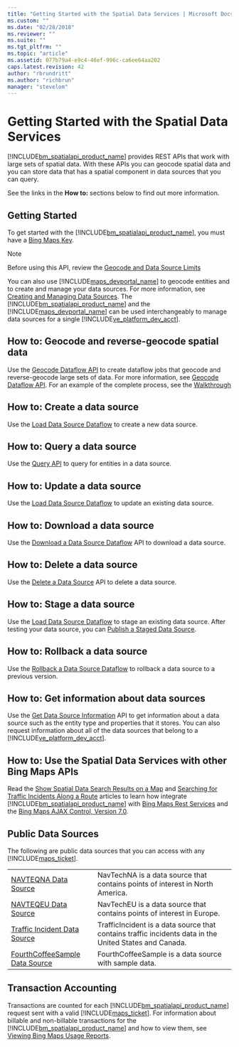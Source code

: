 ```yaml
---
title: "Getting Started with the Spatial Data Services | Microsoft Docs"
ms.custom: ""
ms.date: "02/28/2018"
ms.reviewer: ""
ms.suite: ""
ms.tgt_pltfrm: ""
ms.topic: "article"
ms.assetid: 077b79a4-e9c4-46ef-996c-ca6ee64aa202
caps.latest.revision: 42
author: "rbrundritt"
ms.author: "richbrun"
manager: "stevelom"
---
```

# Getting Started with the Spatial Data Services
[!INCLUDE[bm_spatialapi_product_name](../articles/includes/bm-spatialapi-product-name-md.md)] provides REST APIs that work with large sets of spatial data. With these APIs you can geocode spatial data and you can store data that has a spatial component in data sources that you can query.  
  
 See the links in the **How to:** sections below to find out more information.  
  
## Getting Started  
 To get started with the [!INCLUDE[bm_spatialapi_product_name](../articles/includes/bm-spatialapi-product-name-md.md)], you must have a [Bing Maps Key](http://www.microsoft.com/maps/create-a-bing-maps-key.aspx).  
  
> [!NOTE]
>  Before using this API, review the [Geocode and Data Source Limits](../spatial-data-services/geocode-and-data-source-limits.md)  
  
 You can also use [!INCLUDE[maps_devportal_name](../getting-started/includes/maps-devportal-name-md.md)] to geocode entities and to create and manage your data sources. For more information, see [Creating and Managing Data Sources](http://msdn.microsoft.com/en-us/library/hh698204.aspx). The [!INCLUDE[bm_spatialapi_product_name](../articles/includes/bm-spatialapi-product-name-md.md)] and the [!INCLUDE[maps_devportal_name](../getting-started/includes/maps-devportal-name-md.md)] can be used interchangeably to manage data sources for a single [!INCLUDE[ve_platform_dev_acct](../getting-started/includes/ve-platform-dev-acct-md.md)].  
  
## How to: Geocode and reverse-geocode spatial data  
 Use the [Geocode Dataflow API](../spatial-data-services/geocode-dataflow-api.md) to create dataflow jobs that geocode and reverse-geocode large sets of data. For more information, see [Geocode Dataflow API](../spatial-data-services/geocode-dataflow-api.md). For an example of the complete process, see the [Walkthrough](../spatial-data-services/geocode-dataflow-walkthrough.md)  
  
## How to: Create a data source  
 Use the [Load Data Source Dataflow](../spatial-data-services/load-data-source-dataflow.md) to create a new data source.  
  
## How to: Query a data source  
 Use the [Query API](../spatial-data-services/query-api2.md) to query for entities in a data source.  
  
## How to: Update a data source  
 Use the [Load Data Source Dataflow](../spatial-data-services/load-data-source-dataflow.md) to update an existing data source.  
  
## How to: Download a data source  
 Use the [Download a Data Source Dataflow](../spatial-data-services/download-a-data-source-dataflow.md) API to download a data source.  
  
## How to: Delete a data source  
 Use the [Delete a Data Source](../spatial-data-services/delete-a-data-source.md) API to delete a data source.  
  
## How to: Stage a data source  
 Use the [Load Data Source Dataflow](../spatial-data-services/load-data-source-dataflow.md) to stage an existing data source. After testing your data source, you can [Publish a Staged Data Source](../spatial-data-services/publish-a-staged-data-source.md).  
  
## How to: Rollback a data source  
 Use the [Rollback a Data Source Dataflow](../spatial-data-services/rollback-a-data-source-dataflow.md) to rollback a data source to a previous version.  
  
## How to: Get information about data sources  
 Use the [Get Data Source Information](../spatial-data-services/get-data-source-information.md) API to get information about a data source such as the entity type and properties that it stores. You can also request information about all of the data sources that belong to a [!INCLUDE[ve_platform_dev_acct](../getting-started/includes/ve-platform-dev-acct-md.md)].  
  
## How to: Use the Spatial Data Services with other Bing Maps APIs  
 Read the [Show Spatial Data Search Results on a Map](http://msdn.microsoft.com/en-us/library/hh305205.aspx) and [Searching for Traffic Incidents Along a Route](http://msdn.microsoft.com/en-us/library/hh779734.aspx) articles to learn how integrate [!INCLUDE[bm_spatialapi_product_name](../articles/includes/bm-spatialapi-product-name-md.md)] with [Bing Maps Rest Services](http://msdn.microsoft.com/en-us/library/ff701713.aspx) and the [Bing Maps AJAX Control, Version 7.0](http://msdn.microsoft.com/en-us/library/gg427610.aspx).  
  
## Public Data Sources  
 The following are public data sources that you can access with any [!INCLUDE[maps_ticket](../articles/includes/maps-ticket-md.md)].  
  
|||  
|-|-|  
|[NAVTEQNA Data Source](../spatial-data-services/navteqna.md)|NavTechNA is a data source that contains points of interest in North America.|  
|[NAVTEQEU Data Source](../spatial-data-services/navteqeu.md)|NavTechEU is a data source that contains points of interest in Europe.|  
|[Traffic Incident Data Source](../spatial-data-services/traffic-incident-data-source.md)|TrafficIncident is a data source that contains traffic incidents data in the United States and Canada.|  
|[FourthCoffeeSample Data Source](../spatial-data-services/fourthcoffeesample.md)|FourthCoffeeSample is a data source with sample data.|  
  
## Transaction Accounting  
 Transactions are counted for each [!INCLUDE[bm_spatialapi_product_name](../articles/includes/bm-spatialapi-product-name-md.md)] request sent with a valid [!INCLUDE[maps_ticket](../articles/includes/maps-ticket-md.md)]. For information about billable and non-billable transactions for the [!INCLUDE[bm_spatialapi_product_name](../articles/includes/bm-spatialapi-product-name-md.md)] and how to view them, see [Viewing Bing Maps Usage Reports](http://msdn.microsoft.com/en-us/library/ff859477.aspx).